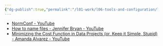 ```yaml
---
{"dg-publish":true,"permalink":"/l01-work/l06-tools-and-configuration/l04-know-how/management/","dgPassFrontmatter":true}
---
```



- [NormConf - YouTube](https://www.youtube.com/@normconf/videos)
- [How to name files - Jennifer Bryan - YouTube](https://www.youtube.com/watch?v=ES1LTlnpLMk)
- [Minimizing the Cost Function in Data Projects (or, Keep it Simple, Stupid) - Amanda Alvarez - YouTube](https://www.youtube.com/watch?v=Z-xnFdtCL0o)

